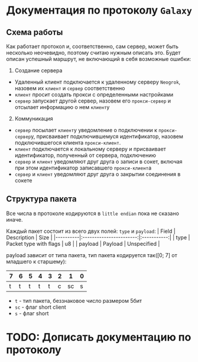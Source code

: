 # Документация по протоколу `Galaxy`

## Схема работы

Как работает протокол и, соответственно, сам сервер, может быть несколько неочевидно, поэтому считаю нужным описать это. Будет описан успешный маршрут, не включающий в себя возможные ошибки:
1. Создание сервера
- Удаленный клиент подключается к удаленному серверу `Neogrok`, назовем их `клиент` и `сервер` соответственно
- `клиент` просит создать прокси с определенными настройками
- `сервер` запускает другой сервер, назовем его `прокси-сервер` и отсылает информацию о нем `клиент`у

2. Коммуникация
- `сервер` посылает `клиент`у уведомление о подключении к `прокси-сервер`у, присваивает подключившемуся идентификатор, назовем подключившегося клиента `прокси-клиент`.
- `клиент` подключается к локальному серверу и присваивает идентификатор, полученный от сервера, подключению
- `сервер` и `клиент` уведомляют друг друга о записи в сокет, включая при этом идентификатор записавшего `прокси-клиент`а
- `сервер` и `клиент` уведомляют друг друга о закрытии соединения в сокете


## Структура пакета

Все числа в протоколе кодируются в `little endian` пока не сказано иначе.

Каждый пакет состоит из всего двух полей: `type` и `payload`:
| Field    |      Description        |    Size     |
|----------|:-----------------------:|:-----------:|
| type     |  Packet type with flags | u8          |
| payload  |    Payload              | Unspecified |

payload зависит от типа пакета, тип пакета кодируется так([0; 7] от младшего к старшему):

|7|6|5|4|3|2| 1|0|
|-|-|-|-|-|-|-|-|
|t|t|t|t|t|с|sc|s|

- `t` - тип пакета, беззнаковое число размером 5бит
- `sc` - флаг short client
- `s` - флаг short

# TODO: Дописать документацию по протоколу
